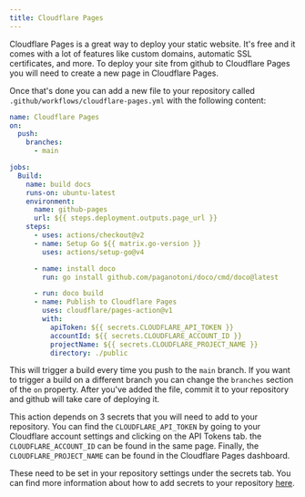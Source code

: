 ```yaml
---
title: Cloudflare Pages
---
```


Cloudflare Pages is a great way to deploy your static website. It's free and it comes with a lot of features like custom domains, automatic SSL certificates, and more. To deploy your site from github to Cloudflare Pages you will need to create a new page in Cloudflare Pages. 

Once that's done you can add a new file to your repository called `.github/workflows/cloudflare-pages.yml` with the following content:


```yaml
name: Cloudflare Pages
on: 
  push:
    branches:
      - main

jobs:
  Build:
    name: build docs
    runs-on: ubuntu-latest
    environment:
      name: github-pages
      url: ${{ steps.deployment.outputs.page_url }}
    steps:
      - uses: actions/checkout@v2
      - name: Setup Go ${{ matrix.go-version }}
        uses: actions/setup-go@v4

      - name: install doco
        run: go install github.com/paganotoni/doco/cmd/doco@latest

      - run: doco build
      - name: Publish to Cloudflare Pages
        uses: cloudflare/pages-action@v1
        with:
          apiToken: ${{ secrets.CLOUDFLARE_API_TOKEN }} 
          accountId: ${{ secrets.CLOUDFLARE_ACCOUNT_ID }}
          projectName: ${{ secrets.CLOUDFLARE_PROJECT_NAME }}
          directory: ./public

```

This will trigger a build every time you push to the `main` branch. If you want to trigger a build on a different branch you can change the `branches` section of the `on` property. After you've added the file, commit it to your repository and github will take care of deploying it.

This action depends on 3 secrets that you will need to add to your repository. You can find the `CLOUDFLARE_API_TOKEN` by going to your Cloudflare account settings and clicking on the API Tokens tab. the `CLOUDFLARE_ACCOUNT_ID` can be found in the same page. Finally, the `CLOUDFLARE_PROJECT_NAME` can be found in the Cloudflare Pages dashboard.

These need to be set in your repository settings under the secrets tab. You can find more information about how to add secrets to your repository [here](https://docs.github.com/en/actions/reference/encrypted-secrets#creating-encrypted-secrets-for-a-repository).

